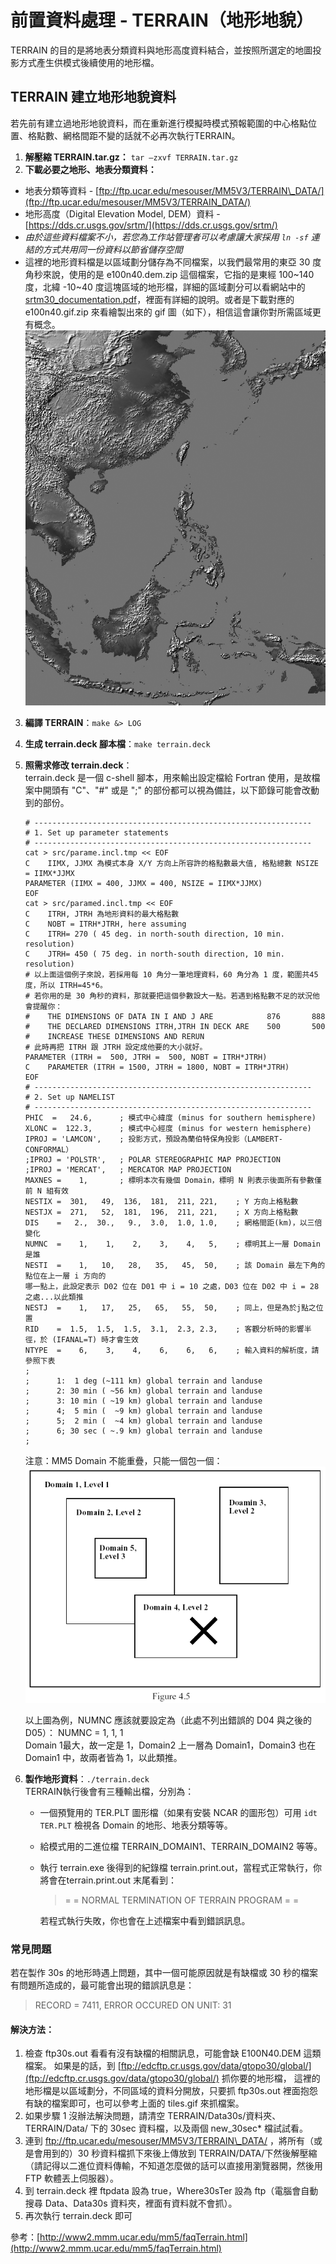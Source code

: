 # 前置資料處理 - TERRAIN（地形地貌）

TERRAIN 的目的是將地表分類資料與地形高度資料結合，並按照所選定的地圖投影方式產生供模式後續使用的地形檔。

## TERRAIN 建立地形地貌資料

若先前有建立過地形地貌資料，而在重新進行模擬時模式預報範圍的中心格點位置、格點數、網格間距不變的話就不必再次執行TERRAIN。

1. **解壓縮 TERRAIN.tar.gz：** `tar –zxvf TERRAIN.tar.gz`
2. **下載必要之地形、地表分類資料：**  
  * 地表分類等資料 - [ftp://ftp.ucar.edu/mesouser/MM5V3/TERRAIN\_DATA/](ftp://ftp.ucar.edu/mesouser/MM5V3/TERRAIN_DATA/)
  * 地形高度（Digital Elevation Model, DEM）資料 - [https://dds.cr.usgs.gov/srtm/](https://dds.cr.usgs.gov/srtm/)  
  * _由於這些資料檔案不小，若您為工作站管理者可以考慮讓大家採用 `ln -sf` 連結的方式共用同一份資料以節省儲存空間_
  * 這裡的地形資料檔是以區域劃分儲存為不同檔案，以我們最常用的東亞 30 度角秒來說，使用的是 e100n40.dem.zip 這個檔案，它指的是東經 100~140 度，北緯 -10~40 度這塊區域的地形檔，詳細的區域劃分可以看網站中的 [srtm30\_documentation.pdf](https://dds.cr.usgs.gov/srtm/version2_1/SRTM30/srtm30_documentation.pdf)，裡面有詳細的說明。或者是下載對應的 e100n40.gif.zip 來看繪製出來的 gif 圖（如下），相信這會讓你對所需區域更有概念。
   ![E100N40](images/E100N40.GIF)
3. **編譯 TERRAIN**：`make &> LOG`
4. **生成 terrain.deck 腳本檔**：`make terrain.deck`
5. **照需求修改 terrain.deck**：  
   terrain.deck 是一個 c-shell 腳本，用來輸出設定檔給 Fortran 使用，是故檔案中開頭有 "C"、"\#" 或是 ";" 的部份都可以視為備註，以下節錄可能會改動到的部份。

   ```
   # --------------------------------------------------------------
   # 1. Set up parameter statements
   # --------------------------------------------------------------
   cat > src/parame.incl.tmp << EOF
   C    IIMX, JJMX 為模式本身 X/Y 方向上所容許的格點數最大值, 格點總數 NSIZE = IIMX*JJMX
   PARAMETER (IIMX = 400, JJMX = 400, NSIZE = IIMX*JJMX)
   EOF
   cat > src/paramed.incl.tmp << EOF
   C    ITRH, JTRH 為地形資料的最大格點數
   C    NOBT = ITRH*JTRH, here assuming
   C    ITRH= 270 ( 45 deg. in north-south direction, 10 min. resolution)
   C    JTRH= 450 ( 75 deg. in north-south direction, 10 min. resolution)
   # 以上面這個例子來說，若採用每 10 角分一筆地理資料，60 角分為 1 度，範圍共45度，所以 ITRH=45*6。
   # 若你用的是 30 角秒的資料，那就要把這個參數設大一點。若遇到格點數不足的狀況他會提醒你：
   #    THE DIMENSIONS OF DATA IN I AND J ARE            876       888
   #    THE DECLARED DIMENSIONS ITRH,JTRH IN DECK ARE    500       500
   #    INCREASE THESE DIMENSIONS AND RERUN
   # 此時再把 ITRH 跟 JTRH 設定成他要的大小就好。
   PARAMETER (ITRH =  500, JTRH =  500, NOBT = ITRH*JTRH)
   C    PARAMETER (ITRH = 1500, JTRH = 1800, NOBT = ITRH*JTRH)
   EOF
   # --------------------------------------------------------------
   # 2. Set up NAMELIST
   # --------------------------------------------------------------
   PHIC  =   24.6,      ; 模式中心緯度 (minus for southern hemisphere)
   XLONC =  122.3,      ; 模式中心經度 (minus for western hemisphere)
   IPROJ = 'LAMCON',    ; 投影方式，預設為蘭伯特保角投影（LAMBERT-CONFORMAL）
   ;IPROJ = 'POLSTR',   ; POLAR STEREOGRAPHIC MAP PROJECTION
   ;IPROJ = 'MERCAT',   ; MERCATOR MAP PROJECTION
   MAXNES =    1,       ; 標明本次有幾個 Domain，標明 N 則表示後面所有參數僅前 N 組有效
   NESTIX =  301,   49,  136,  181,  211, 221,    ; Y 方向上格點數
   NESTJX =  271,   52,  181,  196,  211, 221,    ; X 方向上格點數
   DIS    =   2.,  30.,   9.,  3.0,  1.0, 1.0,    ; 網格間距(km)，以三倍變化
   NUMNC  =    1,    1,    2,    3,    4,   5,    ; 標明其上一層 Domain 是誰
   NESTI  =    1,   10,   28,   35,   45,  50,    ; 該 Domain 最左下角的點位在上一層 i 方向的
   哪一點上，此設定表示 D02 位在 D01 中 i = 10 之處，D03 位在 D02 中 i = 28 之處...以此類推
   NESTJ  =    1,   17,   25,   65,   55,  50,    ; 同上，但是為於j點之位置
   RID    =  1.5,  1.5,  1.5,  3.1,  2.3, 2.3,    ; 客觀分析時的影響半徑，於 (IFANAL=T) 時才會生效
   NTYPE  =    6,    3,    4,    6,    6,   6,    ; 輸入資料的解析度，請參照下表
   ;
   ;      1:  1 deg (~111 km) global terrain and landuse
   ;      2: 30 min ( ~56 km) global terrain and landuse
   ;      3: 10 min ( ~19 km) global terrain and landuse
   ;      4;  5 min (  ~9 km) global terrain and landuse
   ;      5;  2 min (  ~4 km) global terrain and landuse
   ;      6; 30 sec ( ~.9 km) global terrain and landuse
   ;
   ```

   注意：MM5 Domain 不能重疊，只能一個包一個：  
    ![TERRAIN-DOMAIN](images/terrain-domain.gif) 

   以上圖為例，NUMNC 應該就要設定為（此處不列出錯誤的 D04 與之後的 D05）：
   NUMNC  =    1,    1,    1  
   Domain 1最大，故一定是 1，Domain2 上一層為 Domain1，Domain3 也在 Domain1 中，故兩者皆為 1，以此類推。

6. **製作地形資料**：`./terrain.deck`  
   TERRAIN執行後會有三種輸出檔，分別為：

   * 一個預覽用的 TER.PLT 圖形檔（如果有安裝 NCAR 的圖形包）可用 `idt TER.PLT` 檢視各 Domain 的地形、地表分類等等。
   * 給模式用的二進位檔 TERRAIN\_DOMAIN1、TERRAIN\_DOMAIN2 等等。

   * 執行 terrain.exe 後得到的紀錄檔 terrain.print.out，當程式正常執行，你將會在terrain.print.out 末尾看到：

     > = = NORMAL TERMINATION OF TERRAIN PROGRAM = =

     若程式執行失敗，你也會在上述檔案中看到錯誤訊息。

### 常見問題

若在製作 30s 的地形時遇上問題，其中一個可能原因就是有缺檔或 30 秒的檔案有問題所造成的，最可能會出現的錯誤訊息是：

> RECORD =     7411,   ERROR OCCURED ON UNIT:   31

#### 解決方法：

1. 檢查 ftp30s.out 看看有沒有缺檔的相關訊息，可能會缺 E100N40.DEM 這類檔案。
   如果是的話，到 [ftp://edcftp.cr.usgs.gov/data/gtopo30/global/](ftp://edcftp.cr.usgs.gov/data/gtopo30/global/) 抓你要的地形檔，
   這裡的地形檔是以區域劃分，不同區域的資料分開放，只要抓 ftp30s.out 裡面抱怨有缺的檔案即可，也可以參考上面的 tiles.gif 來抓檔案。
2. 如果步驟 1 沒辦法解決問題，請清空 TERRAIN/Data30s/資料夾、TERRAIN/Data/ 下的 30sec 資料檔，以及兩個 new\_30sec\* 檔試試看。
3. 連到 ftp://ftp.ucar.edu/mesouser/MM5V3/TERRAIN\_DATA/ ，將所有（或是會用到的）30 秒資料檔抓下來後上傳放到 TERRAIN/DATA/下然後解壓縮（請記得以二進位資料傳輸，不知道怎麼做的話可以直接用瀏覽器開，然後用 FTP 軟體丟上伺服器）。
4. 到 terrain.deck 裡 ftpdata 設為 true，Where30sTer 設為 ftp（電腦會自動搜尋 Data、Data30s 資料夾，裡面有資料就不會抓）。
5. 再次執行 terrain.deck 即可

參考：[http://www2.mmm.ucar.edu/mm5/faqTerrain.html](http://www2.mmm.ucar.edu/mm5/faqTerrain.html)
